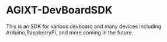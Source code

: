 # AGIXT-DevBoardSDK
This is an SDK for various devboard and many devices including Arduino,RaspberryPi, and more coming in the future.
